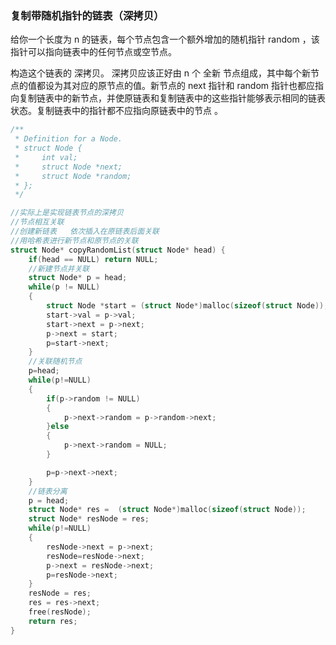 

### 复制带随机指针的链表（深拷贝）

给你一个长度为 n 的链表，每个节点包含一个额外增加的随机指针 random ，该指针可以指向链表中的任何节点或空节点。

构造这个链表的 深拷贝。 深拷贝应该正好由 n 个 全新 节点组成，其中每个新节点的值都设为其对应的原节点的值。新节点的 next 指针和 random 指针也都应指向复制链表中的新节点，并使原链表和复制链表中的这些指针能够表示相同的链表状态。复制链表中的指针都不应指向原链表中的节点 。

```c
/**
 * Definition for a Node.
 * struct Node {
 *     int val;
 *     struct Node *next;
 *     struct Node *random;
 * };
 */

//实际上是实现链表节点的深拷贝 
//节点相互关联
//创建新链表   依次插入在原链表后面关联
//用哈希表进行新节点和原节点的关联 
struct Node* copyRandomList(struct Node* head) {
	if(head == NULL) return NULL;
	//新建节点并关联
	struct Node* p = head;
	while(p != NULL)
	{
		struct Node *start = (struct Node*)malloc(sizeof(struct Node));
        start->val = p->val;
		start->next = p->next;
		p->next = start;
		p=start->next;
	}
	//关联随机节点
	p=head;
	while(p!=NULL)
	{
		if(p->random != NULL)
		{
			p->next->random = p->random->next;
		}else
        {
            p->next->random = NULL;
        }

		p=p->next->next;
	}
	//链表分离
	p = head;
	struct Node* res =  (struct Node*)malloc(sizeof(struct Node));
	struct Node* resNode = res;
	while(p!=NULL)
	{
		resNode->next = p->next;
		resNode=resNode->next;
		p->next = resNode->next;
		p=resNode->next; 
	}
	resNode = res;
    res = res->next;
	free(resNode);
	return res;
}
```

